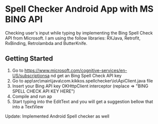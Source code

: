 # Spell Checker Android App with MS BING API

Checking user's input while typing by implementing the Bing Spell Check API from Microsoft.
I am using the follow libraries: RXJava, Retrofit, RxBinding, Retrolambda and ButterKnife.

## Getting Started

1. Go to https://www.microsoft.com/cognitive-services/en-US/subscriptionsa nd get an Bing Spell Check API key
2. Go to app\src\main\java\com.kikkos.spellchecker\io\ApiClient.java file
3. Insert your Bing API key OKHttpClient interceptor (replace => "BING SPELL CHECK API KEY HERE")
4. Compile and run ap
5. Start typing into the EditText and you will get a suggestion bellow that into a TextView

Update: Implemented Android Spell checker as well
